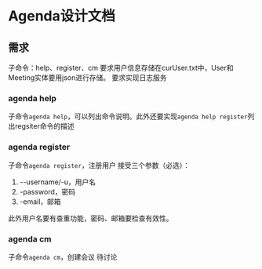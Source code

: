 # Agenda设计文档

## 需求

子命令：help、register、cm
要求用户信息存储在curUser.txt中，User和Meeting实体要用json进行存储。
要求实现日志服务

### agenda help

子命令`agenda help`，可以列出命令说明。此外还要实现`agenda help register`列出regsiter命令的描述

### agenda register

子命令`agenda register`，注册用户
接受三个参数（必选）：
1. --username/-u，用户名
2. -password，密码
3. -email，邮箱

此外用户名要有查重功能，密码、邮箱要检查有效性。

### agenda cm

子命令`agenda cm`，创建会议
待讨论

